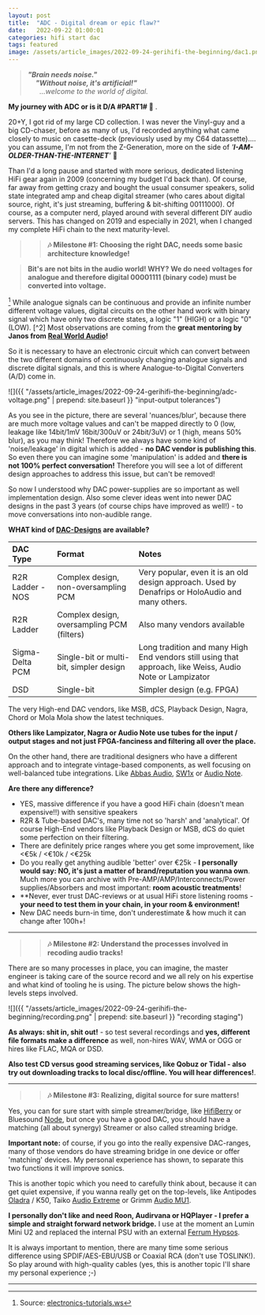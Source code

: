```yaml
---
layout: post
title:  "ADC - Digital dream or epic flaw?"
date:   2022-09-22 01:00:01
categories: hifi start dac
tags: featured
image: /assets/article_images/2022-09-24-gerihifi-the-beginning/dac1.png
---
```


>**_"Brain needs noise."_** \
>&nbsp; &nbsp; **_"Without noise, it's artificial!"_** \
>&nbsp; &nbsp; &nbsp; _...welcome to the world of digital._

**My journey with ADC or is it D/A #PART1# :thinking:** .

20+Y, I got rid of my large CD collection. I was never the Vinyl-guy and a big CD-chaser, before as many of us, I'd recorded anything what came closely to music on casette-deck (previously used by my C64 datassette).... you can assume, I'm not from the Z-Generation, more on the side of _'**I-AM-OLDER-THAN-THE-INTERNET**'_ :speak_no_evil:

Than I'd a long pause and started with more serious, dedicated listening HiFi gear again in 2009 (concerning my budget I'd back than). Of course, far away from getting crazy and bought the usual consumer speakers, solid state integrated amp and cheap digital streamer (who cares about digital source, right, it's just streaming, buffering & bit-shifting 00111000). Of course, as a computer nerd, played around with several different DIY audio servers. This has changed on 2019 and especially in 2021, when I changed my complete HiFi chain to the next maturity-level.

>>**:notes: Milestone #1: Choosing the right DAC, needs some basic architecture knowledge!**

>**Bit's are not bits in the audio world! WHY? We do need voltages for analogue and therefore digital 00001111 (binary code) must be converted into voltage.**

[^1] While analogue signals can be continuous and provide an infinite number different voltage values, digital circuits on the other hand work with binary signal which have only two discrete states, a logic "1" (HIGH) or a logic "0" (LOW). [^2] Most observations are coming from the **great mentoring by Janos from [Real World Audio](/videos/)!**

So it is necessary to have an electronic circuit which can convert between the two different domains of continuously changing analogue signals and discrete digital signals, and this is where Analogue-to-Digital Converters (A/D) come in.

![]({{ "/assets/article_images/2022-09-24-gerihifi-the-beginning/adc-voltage.png" | prepend: site.baseurl }} "input-output tolerances")

As you see in the picture, there are several 'nuances/blur', because there are much more voltage values and  can't be mapped directly to 0 (low, leakage like 14bit/1mV 16bit/300uV or 24bit/3uV) or 1 (high, means 50% blur), as you may think! Therefore we always have some kind of 'noise/leakage' in digital which is added - **no DAC vendor is publishing this**. So even there you can imagine some 'manipulation' is added and **there is not 100% perfect conversation!** Therefore you will see a lot of different design approaches to address this issue, but can't be removed!

So now I understood why DAC power-supplies are so important as well implementation design. Also some clever ideas went into newer DAC designs in the past 3 years (of course chips have improved as well!) - to move conversations into non-audible range.

**WHAT kind of [DAC-Designs](https://samplerateconverter.com/educational/r2r-ladder-dac-vs-sigma-delta) are available?**

| DAC Type | Format | Notes |
| :--- | :--- | :--- |
| R2R Ladder - NOS | Complex design, non-oversampling PCM | Very popular, even it is an old design approach. Used by Denafrips or HoloAudio and many others. |
| R2R Ladder | Complex design, oversampling PCM (filters) | Also many vendors available  |
| Sigma-Delta PCM | Single-bit or multi-bit, simpler design | Long tradition and many High End vendors still using that approach, like Weiss, Audio Note or Lampizator  |
| DSD | Single-bit | Simpler design (e.g. FPGA) | initially introduced by SACD, can be native edited without interm. conversation |

The very High-end DAC vendors, like MSB, dCS, Playback Design, Nagra, Chord or Mola Mola show the latest techniques.

**Others like Lampizator, Nagra or Audio Note use tubes for the input / output stages and not just FPGA-fanciness and filtering all over the place.**

On the other hand, there are traditional designers who have a different approach and to integrate vintage-based components, as well focusing on well-balanced tube integrations. Like [Abbas Audio](https://www.abbasaudio.com/), [SW1x](https://sw1xad.co.uk/) or [Audio Note](https://www.audionote.co.uk/dacs).


**Are there any difference?**

- YES, massive difference if you have a good HiFi chain (doesn't mean expensive!!) with sensitive speakers
- R2R & Tube-based DAC's, many time not so 'harsh' and 'analytical'. Of course High-End vendors like Playback Design or MSB, dCS do quiet some perfection on their filtering.
- There are definitely price ranges where you get some improvement, like <€5k / <€10k / <€25k
- Do you really get anything audible 'better' over €25k - **I personally would say: NO, it's just a matter of brand/reputation you wanna own**. Much more you can archive with Pre-AMP/AMP/Interconnects/Power supplies/Absorbers and most important: **room acoustic treatments**!
- **Never, ever trust DAC-reviews or at usual HiFi store listening rooms - **your need to test them in your chain, in your room & environment!**
- New DAC needs burn-in time, don't underestimate & how much it can change after 100h+!

---

>>**:notes: Milestone #2: Understand the processes involved in recoding audio tracks!**

There are so many processes in place, you can imagine, the master engineer is taking care of the source record and we all rely on his expertise and what kind of tooling he is using. The picture below shows the high-levels steps involved.

![]({{ "/assets/article_images/2022-09-24-gerihifi-the-beginning/recording.png" | prepend: site.baseurl }} "recording staging")

**As always: shit in, shit out!** - so test several recordings and **yes, different file formats make a difference** as well,  non-hires WAV, WMA or OGG or hires like FLAC, MQA or DSD.

**Also test CD versus good streaming services, like Qobuz or Tidal - also try out downloading tracks to local disc/offline. You will hear differences!**.

---

>>**:notes: Milestone #3: Realizing, digital source for sure matters!**

Yes, you can for sure start with simple streamer/bridge, like [HifiBerry](https://www.hifiberry.com/) or Bluesound [Node](https://bluesound-deutschland.de/products/node/), but once you have a good DAC, you should have a matching (all about synergy) Streamer or also called streaming bridge.

**Important note:** of course, if you go into the really expensive DAC-ranges, many of those vendors do have streaming bridge in one device or offer 'matching' devices. My personal experience has shown, to separate this two functions it will improve sonics.

This is another topic which you need to carefully think about, because it can get quiet expensive, if you wanna really get on the top-levels, like Antipodes [Oladra](https://antipodes.audio/oladra/) / K50, Taiko [Audio Extreme](https://taikoaudio.com/taiko-2020/product/extreme-high-end-music-server/) or Grimm [Audio MU1](https://www.grimmaudio.com/hifi-products/music-players/mu1/).

**I personally don't like and need Roon, Audirvana or HQPlayer - I prefer a simple and straight forward network bridge.** I use at the moment an Lumin Mini U2 and replaced the internal PSU with an external [Ferrum Hypsos](https://ferrum.audio/hypsos/). 

It is always important to mention, there are many time some serious difference using SPDIF/AES-EBU/USB or Coaxial RCA (don't use TOSLINK!). So play around with high-quality cables (yes, this is another topic I'll share my personal experience ;-)

---

[^1]: Source: [electronics-tutorials.ws](https://www.electronics-tutorials.ws/combination/analogue-to-digital-converter.html)
